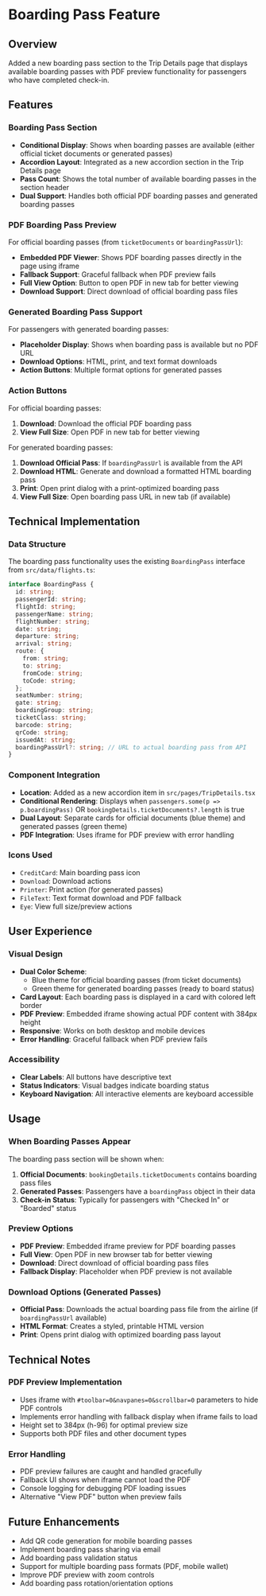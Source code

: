 # Boarding Pass Feature

## Overview
Added a new boarding pass section to the Trip Details page that displays available boarding passes with PDF preview functionality for passengers who have completed check-in.

## Features

### Boarding Pass Section
- **Conditional Display**: Shows when boarding passes are available (either official ticket documents or generated passes)
- **Accordion Layout**: Integrated as a new accordion section in the Trip Details page
- **Pass Count**: Shows the total number of available boarding passes in the section header
- **Dual Support**: Handles both official PDF boarding passes and generated boarding passes

### PDF Boarding Pass Preview
For official boarding passes (from `ticketDocuments` or `boardingPassUrl`):
- **Embedded PDF Viewer**: Shows PDF boarding passes directly in the page using iframe
- **Fallback Support**: Graceful fallback when PDF preview fails
- **Full View Option**: Button to open PDF in new tab for better viewing
- **Download Support**: Direct download of official boarding pass files

### Generated Boarding Pass Support
For passengers with generated boarding passes:
- **Placeholder Display**: Shows when boarding pass is available but no PDF URL
- **Download Options**: HTML, print, and text format downloads
- **Action Buttons**: Multiple format options for generated passes

### Action Buttons
For official boarding passes:
1. **Download**: Download the official PDF boarding pass
2. **View Full Size**: Open PDF in new tab for better viewing

For generated boarding passes:
1. **Download Official Pass**: If `boardingPassUrl` is available from the API
2. **Download HTML**: Generate and download a formatted HTML boarding pass
3. **Print**: Open print dialog with a print-optimized boarding pass
4. **View Full Size**: Open boarding pass URL in new tab (if available)

## Technical Implementation

### Data Structure
The boarding pass functionality uses the existing `BoardingPass` interface from `src/data/flights.ts`:

```typescript
interface BoardingPass {
  id: string;
  passengerId: string;
  flightId: string;
  passengerName: string;
  flightNumber: string;
  date: string;
  departure: string;
  arrival: string;
  route: {
    from: string;
    to: string;
    fromCode: string;
    toCode: string;
  };
  seatNumber: string;
  gate: string;
  boardingGroup: string;
  ticketClass: string;
  barcode: string;
  qrCode: string;
  issuedAt: string;
  boardingPassUrl?: string; // URL to actual boarding pass from API
}
```

### Component Integration
- **Location**: Added as a new accordion item in `src/pages/TripDetails.tsx`
- **Conditional Rendering**: Displays when `passengers.some(p => p.boardingPass)` OR `bookingDetails.ticketDocuments?.length` is true
- **Dual Layout**: Separate cards for official documents (blue theme) and generated passes (green theme)
- **PDF Integration**: Uses iframe for PDF preview with error handling

### Icons Used
- `CreditCard`: Main boarding pass icon
- `Download`: Download actions
- `Printer`: Print action (for generated passes)
- `FileText`: Text format download and PDF fallback
- `Eye`: View full size/preview actions

## User Experience

### Visual Design
- **Dual Color Scheme**:
  - Blue theme for official boarding passes (from ticket documents)
  - Green theme for generated boarding passes (ready to board status)
- **Card Layout**: Each boarding pass is displayed in a card with colored left border
- **PDF Preview**: Embedded iframe showing actual PDF content with 384px height
- **Responsive**: Works on both desktop and mobile devices
- **Error Handling**: Graceful fallback when PDF preview fails

### Accessibility
- **Clear Labels**: All buttons have descriptive text
- **Status Indicators**: Visual badges indicate boarding status
- **Keyboard Navigation**: All interactive elements are keyboard accessible

## Usage

### When Boarding Passes Appear
The boarding pass section will be shown when:
1. **Official Documents**: `bookingDetails.ticketDocuments` contains boarding pass files
2. **Generated Passes**: Passengers have a `boardingPass` object in their data
3. **Check-in Status**: Typically for passengers with "Checked In" or "Boarded" status

### Preview Options
- **PDF Preview**: Embedded iframe preview for PDF boarding passes
- **Full View**: Open PDF in new browser tab for better viewing
- **Download**: Direct download of official boarding pass files
- **Fallback Display**: Placeholder when PDF preview is not available

### Download Options (Generated Passes)
- **Official Pass**: Downloads the actual boarding pass file from the airline (if `boardingPassUrl` available)
- **HTML Format**: Creates a styled, printable HTML version
- **Print**: Opens print dialog with optimized boarding pass layout

## Technical Notes

### PDF Preview Implementation
- Uses iframe with `#toolbar=0&navpanes=0&scrollbar=0` parameters to hide PDF controls
- Implements error handling with fallback display when iframe fails to load
- Height set to 384px (h-96) for optimal preview size
- Supports both PDF files and other document types

### Error Handling
- PDF preview failures are caught and handled gracefully
- Fallback UI shows when iframe cannot load the PDF
- Console logging for debugging PDF loading issues
- Alternative "View PDF" button when preview fails

## Future Enhancements
- Add QR code generation for mobile boarding passes
- Implement boarding pass sharing via email
- Add boarding pass validation status
- Support for multiple boarding pass formats (PDF, mobile wallet)
- Improve PDF preview with zoom controls
- Add boarding pass rotation/orientation options
